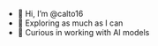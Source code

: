 - 👋 Hi, I’m @calto16
- 👀 Exploring as much as I can
- 🌱 Curious in working with AI models

<!---
calto16/calto16 is a ✨ special ✨ repository because its `README.md` (this file) appears on your GitHub profile.
You can click the Preview link to take a look at your changes.
--->
